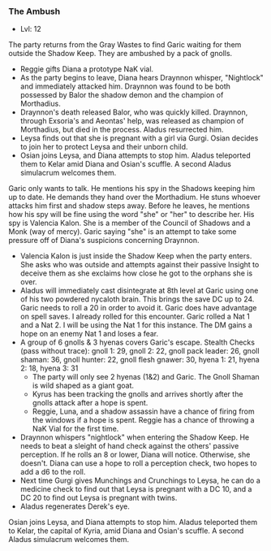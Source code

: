### The Ambush

- Lvl: 12

The party returns from the Gray Wastes to find Garic waiting for them outside the Shadow Keep. They are ambushed by a pack of gnolls.
- Reggie gifts Diana a prototype NaK vial.
- As the party begins to leave, Diana hears Draynnon whisper, "Nightlock" and immediately attacked him. Draynnon was found to be both possessed by Balor the shadow demon and the champion of Morthadius.
- Draynnon's death released Balor, who was quickly killed. Draynnon, through Exsoria's and Aeontas' help, was released as champion of Morthadius, but died in the process. Aladus resurrected him.
- Leysa finds out that she is pregnant with a girl via Gurgi. Osian decides to join her to protect Leysa and their unborn child.
- Osian joins Leysa, and Diana attempts to stop him. Aladus teleported them to Kelar amid Diana and Osian's scuffle. A second Aladus simulacrum welcomes them.

Garic only wants to talk. He mentions his spy in the Shadows keeping him up to date. He demands they hand over the Morthadium. He stuns whoever attacks him first and shadow steps away. Before he leaves, he mentions how his spy will be fine using the word "she" or "her" to describe her. His spy is Valencia Kalon. She is a member of the Council of Shadows and a Monk (way of mercy). Garic saying "she" is an attempt to take some pressure off of Diana's suspicions concerning Draynnon.
- Valencia Kalon is just inside the Shadow Keep when the party enters. She asks who was outside and attempts against their passive Insight to deceive them as she exclaims how close he got to the orphans she is over.
- Aladus will immediately cast disintegrate at 8th level at Garic using one of his two powdered nycaloth brain. This brings the save DC up to 24. Garic needs to roll a 20 in order to avoid it. Garic does have advantage on spell saves. I already rolled for this encounter. Garic rolled a Nat 1 and a Nat 2. I will be using the Nat 1 for this instance. The DM gains a hope on an enemy Nat 1 and loses a fear.
- A group of 6 gnolls & 3 hyenas covers Garic's escape. Stealth Checks (pass without trace): gnoll 1: 29, gnoll 2: 22, gnoll pack leader: 26, gnoll shaman: 36, gnoll hunter: 22, gnoll flesh gnawer: 30, hyena 1: 21, hyena 2: 18, hyena 3: 31
	- The party will only see 2 hyenas (1&2) and Garic. The Gnoll Shaman is wild shaped as a giant goat.
	- Kyrus has been tracking the gnolls and arrives shortly after the gnolls attack after a hope is spent.
	- Reggie, Luna, and a shadow assassin have a chance of firing from the windows if a hope is spent. Reggie has a chance of throwing a NaK Vial for the first time.
- Draynnon whispers "nightlock" when entering the Shadow Keep. He needs to beat a sleight of hand check against the others' passive perception. If he rolls an 8 or lower, Diana will notice. Otherwise, she doesn't. Diana can use a hope to roll a perception check, two hopes to add a d6 to the roll.
- Next time Gurgi gives Munchings and Crunchings to Leysa, he can do a medicine check to find out that Leysa is pregnant with a DC 10, and a DC 20 to find out Leysa is pregnant with twins.
- Aladus regenerates Derek's eye.

Osian joins Leysa, and Diana attempts to stop him. Aladus teleported them to Kelar, the capital of Kyria, amid Diana and Osian's scuffle. A second Aladus simulacrum welcomes them. 